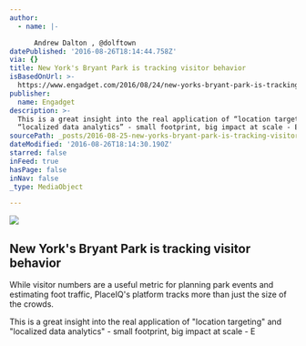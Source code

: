 ```yaml
---
author:
  - name: |-

      Andrew Dalton , @dolftown
datePublished: '2016-08-26T18:14:44.758Z'
via: {}
title: New York's Bryant Park is tracking visitor behavior
isBasedOnUrl: >-
  https://www.engadget.com/2016/08/24/new-yorks-bryant-park-is-tracking-visitor-behavior/
publisher:
  name: Engadget
description: >-
  This is a great insight into the real application of “location targeting” and
  “localized data analytics” - small footprint, big impact at scale - E
sourcePath: _posts/2016-08-25-new-yorks-bryant-park-is-tracking-visitor-behavior.md
dateModified: '2016-08-26T18:14:30.190Z'
starred: false
inFeed: true
hasPage: false
inNav: false
_type: MediaObject

---
```

<article style=""><img src="https://imgflo.herokuapp.com/graph/vahj1ThiexotieMo/01a9d5d298d5213379156864434b1d6e/noop?input=https%3A%2F%2Fs.aolcdn.com%2Fdims5%2Famp%3A7d6c8eea38a091a5fed312e40c0204fcd14dfdc0%2Ft%3A1200%2C630%2Fq%3A80%2F%3Furl%3Dhttps%253A%252F%252Fs.aolcdn.com%252Fdims-shared%252Fdims3%252FGLOB%252Fcrop%252F2125x1411%252B0%252B0%252Fresize%252F1600x1062%2521%252Fformat%252Fjpg%252Fquality%252F85%252Fhttps%253A%252F%252Fs.aolcdn.com%252Fhss%252Fstorage%252Fmidas%252F82ec4a1190704a82fa5c4d1d69634be7%252F204093556%252F175134489.jpg" /><h1>New York's Bryant Park is tracking visitor behavior</h1><p>While visitor numbers are a useful metric for planning park events and estimating foot traffic, PlaceIQ's platform tracks more than just the size of the crowds.</p></article>

This is a great insight into the real application of "location targeting" and "localized data analytics" - small footprint, big impact at scale - E